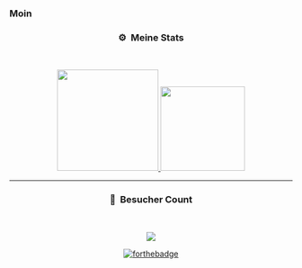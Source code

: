 ### Moin


### <p align="center">⚙️ &nbsp;Meine Stats</p>
<br>
<p align="center">
<a href="https://github.com/69UnderWater">
  <img height="180em" src="https://github-readme-stats-eight-theta.vercel.app/api?username=69UnderWater&show_icons=true&theme=react&include_all_commits=true&locale=de"/>
  <img height="150em" src="https://github-readme-stats-eight-theta.vercel.app/api/top-langs/?username=69UnderWater&layout=compact&langs_count=8&theme=react&locale=de"/>
</a>
  
</p>

-----

### <p align="center">👀 &nbsp;Besucher Count</p>
<br>
<p align="center">
  <img src="https://profile-counter.glitch.me/69UnderWater/count.svg" />
</p>

<p align="center">
  <a href="http://forthebadge.com/"><img src="https://forthebadge.com/images/badges/fuck-it-ship-it.svg" alt="forthebadge"/></a>
</p>
